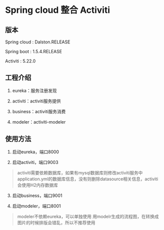 # Spring cloud 整合 Activiti

## 版本
Spring cloud : Dalston.RELEASE

Spring boot : 1.5.4.RELEASE

Activiti : 5.22.0

## 工程介绍
1. eureka：服务注册发现

2. activiti：activiti服务提供

3. business：activiti服务消费

4. modeler：activiti-modeler

##  使用方法
1. 启动eureka，端口8000

2. 启动activiti，端口9003

  > activiti需要依赖数据库，如果有mysql数据库则修改activiti服务中application.yml的数据库信息，没有则删除datasource相关信息，activiti会使用H2内存数据库 

3. 启动business，端口9001
    
4. 启动modeler，端口8001
    
 > modeler不依赖eureka，可以单独使用 
 > 用modelr生成的流程图，在转换成图片的时候排版会错乱，所以不推荐使用
  

